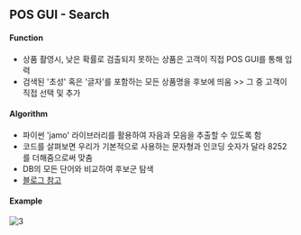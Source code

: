 ## POS GUI - Search

#### Function
* 상품 촬영시, 낮은 확률로 검출되지 못하는 상품은 고객이 직접 POS GUI를 통해 입력
* 검색된 '초성' 혹은 '글자'를 포함하는 모든 상품명을 후보에 띄움 >> 그 중 고객이 직접 선택 및 추가  

#### Algorithm
* 파이썬 'jamo' 라이브러리를 활용하여 자음과 모음을 추출할 수 있도록 함
* 코드를 살펴보면 우리가 기본적으로 사용하는 문자형과 인코딩 숫자가 달라 8252를 더해줌으로써 맞춤
* DB의 모든 단어와 비교하여 후보군 탐색 
* [블로그 참고](https://smlee729.github.io/python/natural%20language%20processing/2015/12/29/korean-letter-processing-search.html)

#### Example
![3](https://user-images.githubusercontent.com/32587029/144235547-c7fa5bfe-5eb0-43b8-b2ee-f41c11b13a74.JPG)


